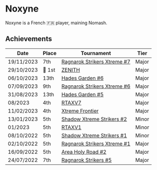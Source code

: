 # Noxyne

Noxyne is a French :fr: player, maining Nomash.

## Achievements

| Date | Place | Tournament | Tier |
| - | - | - | - |
| 19/11/2023 | 7th | [Ragnarok Strikers Xtreme #7](../../tournaments/ragna/ragnax7.md) | Major |
| 29/10/2023 |:1st_place_medal: 1st | [ZENITH](../../tournaments/misc/zenith1.md) | Major |
| 06/10/2023 | 13th | [Hades Garden #6](../../tournaments/hg/hg6.md) | Major |
| 07/09/2023 | 9th | [Ragnarok Strikers Xtreme #6](../../tournaments/ragna/ragnax6.md) | Major |
| 31/08/2023 | 13th | [Hades Garden #5](../../tournaments/hg/hg5.md) | Major |
| 08/2023 | 4th | [RTAXV7](../../tournaments/rtaxv/rtaxv7.md) | Major |
| 11/02/2023 | 4th | [Xtreme Frontier](../../tournaments/sf/xf.md) | Major |
| 13/01/2023 | 5th | [Shadow Xtreme Strikers #2](../../tournaments/shadow/shadow2.md) | Minor |
| 01/2023 | 5th | [RTAXV1](../../tournaments/rtaxv/rtaxv1.md) | Minor |
| 08/10/2022 | 5th | [Shadow Xtreme Strikers #1](../../tournaments/shadow/shadow1.md) | Minor |
| 02/10/2022 | 5th | [Ragnarok Strikers Xtreme #1](../../tournaments/ragna/ragnax1.md) | Major |
| 16/09/2022 | 5th | [Area Holy Road #2](../../tournaments/misc/holyroad2.md) | Major |
| 24/07/2022 | 7th | [Ragnarok Strikers #5](../../tournaments/ragna/ragna5.md) | Major |

